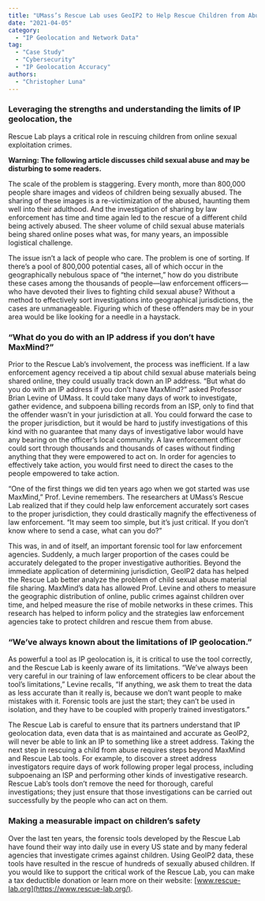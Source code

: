 ```yaml
---
title: "UMass’s Rescue Lab uses GeoIP2 to Help Rescue Children from Abuse"
date: "2021-04-05"
category:
  - "IP Geolocation and Network Data"
tag:
  - "Case Study"
  - "Cybersecurity"
  - "IP Geolocation Accuracy"
authors:
  - "Christopher Luna"
---
```


### Leveraging the strengths and understanding the limits of IP geolocation, the
Rescue Lab plays a critical role in rescuing children from online sexual
exploitation crimes.

**Warning: The following article discusses child sexual abuse and may be
disturbing to some readers.**

The scale of the problem is staggering. Every month, more than 800,000 people
share images and videos of children being sexually abused. The sharing of these
images is a re-victimization of the abused, haunting them well into their
adulthood. And the investigation of sharing by law enforcement has time and time
again led to the rescue of a different child being actively abused. The sheer
volume of child sexual abuse materials being shared online poses what was, for
many years, an impossible logistical challenge.

The issue isn’t a lack of people who care. The problem is one of sorting. If
there’s a pool of 800,000 potential cases, all of which occur in the
geographically nebulous space of “the internet,” how do you distribute these
cases among the thousands of people—law enforcement officers—who have devoted
their lives to fighting child sexual abuse? Without a method to effectively sort
investigations into geographical jurisdictions, the cases are unmanageable.
Figuring which of these offenders may be in your area would be like looking for
a needle in a haystack.

### “What do you do with an IP address if you don’t have MaxMind?”

Prior to the Rescue Lab’s involvement, the process was inefficient. If a law
enforcement agency received a tip about child sexual abuse materials being
shared online, they could usually track down an IP address. “But what do you do
with an IP address if you don’t have MaxMind?” asked Professor Brian Levine of
UMass. It could take many days of work to investigate, gather evidence, and
subpoena billing records from an ISP, only to find that the offender wasn’t in
your jurisdiction at all. You could forward the case to the proper jurisdiction,
but it would be hard to justify investigations of this kind with no guarantee
that many days of investigative labor would have any bearing on the officer’s
local community. A law enforcement officer could sort through thousands and
thousands of cases without finding anything that they were empowered to act on.
In order for agencies to effectively take action, you would first need to direct
the cases to the people empowered to take action.

“One of the first things we did ten years ago when we got started was use
MaxMind,” Prof. Levine remembers. The researchers at UMass’s Rescue Lab realized
that if they could help law enforcement accurately sort cases to the proper
jurisdiction, they could drastically magnify the effectiveness of law
enforcement. “It may seem too simple, but it’s just critical. If you don’t know
where to send a case, what can you do?”

This was, in and of itself, an important forensic tool for law enforcement
agencies. Suddenly, a much larger proportion of the cases could be accurately
delegated to the proper investigative authorities. Beyond the immediate
application of determining jurisdiction, GeoIP2 data has helped the Rescue Lab
better analyze the problem of child sexual abuse material file sharing.
MaxMind’s data has allowed Prof. Levine and others to measure the geographic
distribution of online, public crimes against children over time, and helped
measure the rise of mobile networks in these crimes. This research has helped to
inform policy and the strategies law enforcement agencies take to protect
children and rescue them from abuse.

### “We’ve always known about the limitations of IP geolocation.”

As powerful a tool as IP geolocation is, it is critical to use the tool
correctly, and the Rescue Lab is keenly aware of its limitations. “We’ve always
been very careful in our training of law enforcement officers to be clear about
the tool’s limitations,” Levine recalls, “If anything, we ask them to treat the
data as less accurate than it really is, because we don’t want people to make
mistakes with it. Forensic tools are just the start; they can’t be used in
isolation, and they have to be coupled with properly trained investigators.”

The Rescue Lab is careful to ensure that its partners understand that IP
geolocation data, even data that is as maintained and accurate as GeoIP2, will
never be able to link an IP to something like a street address. Taking the next
step in rescuing a child from abuse requires steps beyond MaxMind and Rescue Lab
tools. For example, to discover a street address investigators require days of
work following proper legal process, including subpoenaing an ISP and performing
other kinds of investigative research. Rescue Lab’s tools don’t remove the need
for thorough, careful investigations; they just ensure that those investigations
can be carried out successfully by the people who can act on them.

### Making a measurable impact on children’s safety

Over the last ten years, the forensic tools developed by the Rescue Lab have
found their way into daily use in every US state and by many federal agencies
that investigate crimes against children. Using GeoIP2 data, these tools have
resulted in the rescue of hundreds of sexually abused children. If you would
like to support the critical work of the Rescue Lab, you can make a tax
deductible donation or learn more on their website:
[www.rescue-lab.org](https://www.rescue-lab.org/).
